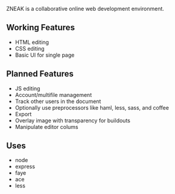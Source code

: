 ZNEAK is a collaborative online web development environment.

Working Features
--------
* HTML editing
* CSS editing
* Basic UI for single page

Planned Features
--------
* JS editing
* Account/multifile management
* Track other users in the document
* Optionally use preprocessors like haml, less, sass, and coffee
* Export
* Overlay image with transparency for buildouts
* Manipulate editor colums

Uses
--------
* node 
* express
* faye
* ace
* less
